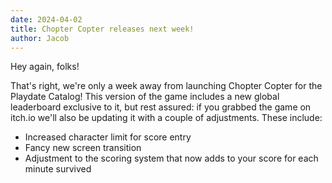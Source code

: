 ```yaml
---
date: 2024-04-02
title: Chopter Copter releases next week!
author: Jacob
---
```


Hey again, folks!

That's right, we're only a week away from launching Chopter Copter for the Playdate Catalog! This version of the game includes a new global leaderboard exclusive to it, but rest assured: if you grabbed the game on itch.io we'll also be updating it with a couple of adjustments. These include:

- Increased character limit for score entry
- Fancy new screen transition
- Adjustment to the scoring system that now adds to your score for each minute survived
